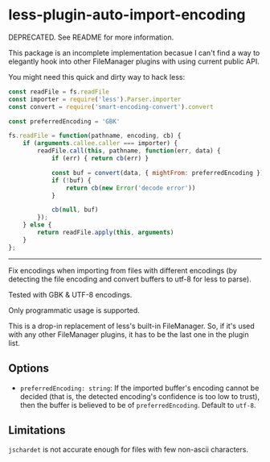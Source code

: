 # less-plugin-auto-import-encoding

DEPRECATED. See README for more information.

This package is an incomplete implementation becasue I can't find a way to elegantly hook into other FileManager plugins with using current public API.

You might need this quick and dirty way to hack less:

```javascript
const readFile = fs.readFile
const importer = require('less').Parser.importer
const convert = require('smart-encoding-convert').convert

const preferredEncoding = 'GBK'

fs.readFile = function(pathname, encoding, cb) {
    if (arguments.callee.caller === importer) {
        readFile.call(this, pathname, function(err, data) {
            if (err) { return cb(err) }

            const buf = convert(data, { mightFrom: preferredEncoding })
            if (!buf) {
                return cb(new Error('decode error'))
            }

            cb(null, buf)
        });
    } else {
        return readFile.apply(this, arguments)
    }
};
```



-----------------------

Fix encodings when importing from files with different encodings
(by detecting the file encoding and convert buffers to utf-8 for less to parse).

Tested with GBK & UTF-8 encodings.

Only programmatic usage is supported.

This is a drop-in replacement of less's built-in FileManager.
So, if it's used with any other FileManager plugins, it has to be the last one in the plugin list.

## Options

- `preferredEncoding: string`: If the imported buffer's encoding cannot be decided (that is, the detected encoding's confidence is too low to trust), then the buffer is believed to be of `preferredEncoding`. Default to `utf-8`.

## Limitations

`jschardet` is not accurate enough for files with few non-ascii characters.
